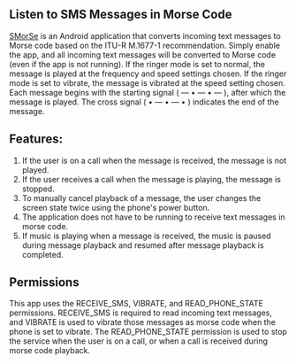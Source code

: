 ## Listen to SMS Messages in Morse Code

[SMorSe](https://play.google.com/store/apps/details?id=com.jacobmdavidson.smsmorsecode) is an Android application that converts incoming text messages to Morse code based on the ITU-R M.1677-1 recommendation. Simply enable the app, and all incoming text messages will be converted to Morse code (even if the app is not running). If the ringer mode is set to normal, the message is played at the frequency and speed settings chosen. If the ringer mode is set to vibrate, the message is vibrated at the speed setting chosen. Each message begins with the starting signal ( — • — • — ), after which the message is played. The cross signal ( • — • — • ) indicates the end of the message.

## Features:

1. If the user is on a call when the message is received, the message is not played.
2. If the user receives a call when the message is playing, the message is stopped.
3. To manually cancel playback of a message, the user changes the screen state twice using the phone's power button.
4. The application does not have to be running to receive text messages in morse code.
5. If music is playing when a message is received, the music is paused during message playback and resumed after message playback is completed.

## Permissions

This app uses the RECEIVE_SMS, VIBRATE, and READ_PHONE_STATE permissions. RECEIVE_SMS is required to read incoming text messages, and VIBRATE is used to vibrate those messages as morse code when the phone is set to vibrate. The READ_PHONE_STATE permission is used to stop the service when the user is on a call, or when a call is received during morse code playback.
